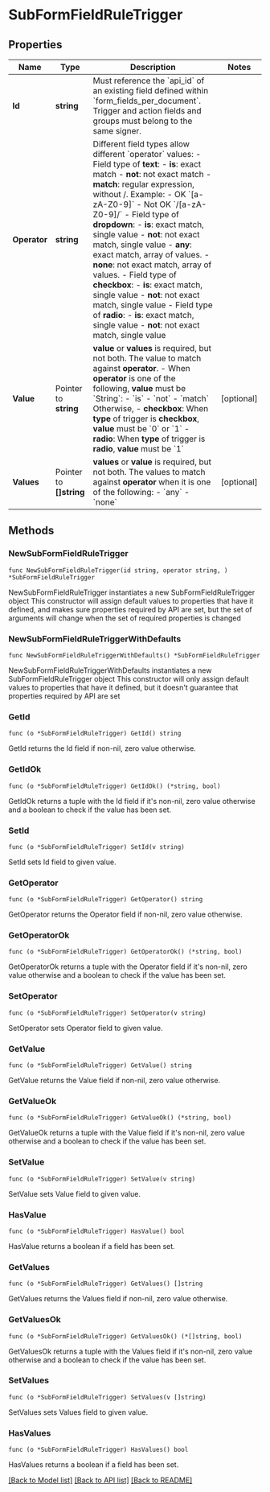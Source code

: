# SubFormFieldRuleTrigger

## Properties

Name | Type | Description | Notes
------------ | ------------- | ------------- | -------------
**Id** | **string** | Must reference the &#x60;api_id&#x60; of an existing field defined within &#x60;form_fields_per_document&#x60;. Trigger and action fields and groups must belong to the same signer. | 
**Operator** | **string** | Different field types allow different &#x60;operator&#x60; values: - Field type of **text**:   - **is**: exact match   - **not**: not exact match   - **match**: regular expression, without /. Example:     - OK &#x60;[a-zA-Z0-9]&#x60;     - Not OK &#x60;/[a-zA-Z0-9]/&#x60; - Field type of **dropdown**:   - **is**: exact match, single value   - **not**: not exact match, single value   - **any**: exact match, array of values.   - **none**: not exact match, array of values. - Field type of **checkbox**:   - **is**: exact match, single value   - **not**: not exact match, single value - Field type of **radio**:   - **is**: exact match, single value   - **not**: not exact match, single value | 
**Value** | Pointer to **string** | **value** or **values** is required, but not both.  The value to match against **operator**.  - When **operator** is one of the following, **value** must be &#x60;String&#x60;:   - &#x60;is&#x60;   - &#x60;not&#x60;   - &#x60;match&#x60;  Otherwise, - **checkbox**: When **type** of trigger is **checkbox**, **value** must be &#x60;0&#x60; or &#x60;1&#x60; - **radio**: When **type** of trigger is **radio**, **value** must be &#x60;1&#x60; | [optional] 
**Values** | Pointer to **[]string** | **values** or **value** is required, but not both.  The values to match against **operator** when it is one of the following:  - &#x60;any&#x60; - &#x60;none&#x60; | [optional] 

## Methods

### NewSubFormFieldRuleTrigger

`func NewSubFormFieldRuleTrigger(id string, operator string, ) *SubFormFieldRuleTrigger`

NewSubFormFieldRuleTrigger instantiates a new SubFormFieldRuleTrigger object
This constructor will assign default values to properties that have it defined,
and makes sure properties required by API are set, but the set of arguments
will change when the set of required properties is changed

### NewSubFormFieldRuleTriggerWithDefaults

`func NewSubFormFieldRuleTriggerWithDefaults() *SubFormFieldRuleTrigger`

NewSubFormFieldRuleTriggerWithDefaults instantiates a new SubFormFieldRuleTrigger object
This constructor will only assign default values to properties that have it defined,
but it doesn't guarantee that properties required by API are set

### GetId

`func (o *SubFormFieldRuleTrigger) GetId() string`

GetId returns the Id field if non-nil, zero value otherwise.

### GetIdOk

`func (o *SubFormFieldRuleTrigger) GetIdOk() (*string, bool)`

GetIdOk returns a tuple with the Id field if it's non-nil, zero value otherwise
and a boolean to check if the value has been set.

### SetId

`func (o *SubFormFieldRuleTrigger) SetId(v string)`

SetId sets Id field to given value.


### GetOperator

`func (o *SubFormFieldRuleTrigger) GetOperator() string`

GetOperator returns the Operator field if non-nil, zero value otherwise.

### GetOperatorOk

`func (o *SubFormFieldRuleTrigger) GetOperatorOk() (*string, bool)`

GetOperatorOk returns a tuple with the Operator field if it's non-nil, zero value otherwise
and a boolean to check if the value has been set.

### SetOperator

`func (o *SubFormFieldRuleTrigger) SetOperator(v string)`

SetOperator sets Operator field to given value.


### GetValue

`func (o *SubFormFieldRuleTrigger) GetValue() string`

GetValue returns the Value field if non-nil, zero value otherwise.

### GetValueOk

`func (o *SubFormFieldRuleTrigger) GetValueOk() (*string, bool)`

GetValueOk returns a tuple with the Value field if it's non-nil, zero value otherwise
and a boolean to check if the value has been set.

### SetValue

`func (o *SubFormFieldRuleTrigger) SetValue(v string)`

SetValue sets Value field to given value.

### HasValue

`func (o *SubFormFieldRuleTrigger) HasValue() bool`

HasValue returns a boolean if a field has been set.

### GetValues

`func (o *SubFormFieldRuleTrigger) GetValues() []string`

GetValues returns the Values field if non-nil, zero value otherwise.

### GetValuesOk

`func (o *SubFormFieldRuleTrigger) GetValuesOk() (*[]string, bool)`

GetValuesOk returns a tuple with the Values field if it's non-nil, zero value otherwise
and a boolean to check if the value has been set.

### SetValues

`func (o *SubFormFieldRuleTrigger) SetValues(v []string)`

SetValues sets Values field to given value.

### HasValues

`func (o *SubFormFieldRuleTrigger) HasValues() bool`

HasValues returns a boolean if a field has been set.


[[Back to Model list]](../README.md#documentation-for-models) [[Back to API list]](../README.md#documentation-for-api-endpoints) [[Back to README]](../README.md)


